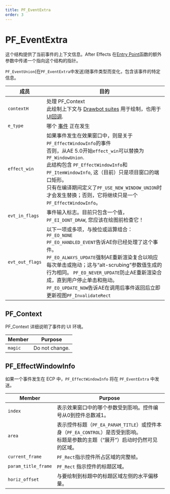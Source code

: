 ```yaml
---
title: PF_EventExtra
order: 3
---
```


# PF_EventExtra

这个结构提供了当前事件的上下文信息。After Effects 在[Entry Point](../effect-basics/entry-point.html)函数的额外参数中传递一个指向这个结构的指针。

`PF_EventUnion`(在`PF_EventExtra`中发送)随事件类型而变化，包含该事件的特定信息。

| 成员 | 目的  |
| --------- | --------- |
| `contextH`  | 处理 PF_Context <br />此绘制上下文与 [Drawbot suites](../effect-ui-events/custom-ui-and-drawbot.html) 用于绘制，也用于 [UI回调](../effect-ui-events/ui-callbacks.html).|
| `e_type`  | 哪个 [事件](../effect-ui-events/effect-ui-events.html) 正在发生 |
| `effect_win`  | 如果事件发生在效果窗口中，则是关于`PF_EffectWindowInfo`的事件<br />否则，从AE 5.0开始`effect_win`可以替换为`PF_WindowUnion`.<br />此结构包含 `PF_EffectWindowInfo`和`PF_ItemWindowInfo`, 这（目前）只是项目窗口的端口矩形。<br />只有在编译期间定义了`PF_USE_NEW_WINDOW_UNION`时才会发生替换；否则，它将继续只是一个`PF_EffectWindowInfo`。 |
| `evt_in_flags`  | 事件输入标志。目前只包含一个值，`PF_EI_DONT_DRAW`, 您应该在绘图前检查它！|
| `evt_out_flags` | 以下一项或多项，与按位或运算组合：<br />`PF_EO_NONE`<br />`PF_EO_HANDLED_EVENT`告诉AE你已经处理了这个事件。<br />`PF_EO_ALWAYS_UPDATE`强制AE重新渲染复合以响应每次单击或拖动；这与“alt-scrubing”参数值生成的行为相同。  `PF_EO_NEVER_UPDATE`防止AE重新渲染合成，直到用户停止单击和拖动。<br /> `PF_EO_UPDATE_NOW`告诉AE在调用后事件返回后立即更新视图`PF_InvalidateRect` |

## PF_Context

PF_Context 详细说明了事件的 UI 环境。

| **Member** | **Purpose**  |
| --- | ------- |
| `magic` | Do not change. |

## PF_EffectWindowInfo

如果一个事件发生在 ECP 中，`PF_EffectWindowInfo` 将在 `PF_EventExtra` 中发送。

| **Member**  | **Purpose**  |
| -------- | ----- |
| `index` | 表示效果窗口中的哪个参数受到影响。控件编号从0到控件总数减1。 |
| `area`  | 表示控件标题（`PF_EA_PARAM_TITLE`）或控件本身（`PF_EA_CONTROL`）是否受到影响。<br />标题是参数的主题（“展开”）启动时仍然可见的区域。|  |
| `current_frame` | `PF_Rect`指示控件所占区域的完整帧。 |
| `param_title_frame` | `PF_Rect` 指示控件的标题区域。|
| `horiz_offset`  | 与要绘制到标题中的标题区域左侧的水平偏移量。|
